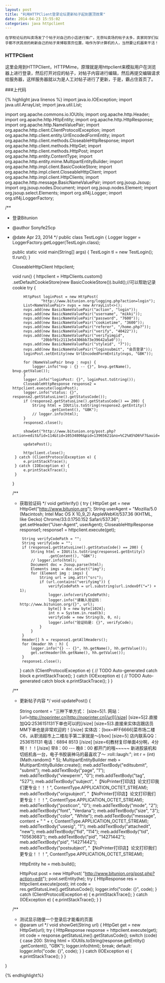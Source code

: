 ```yaml
---
layout: post
title: "利用HTTPClient登录论坛更新帖子起到置顶效果"
date: 2014-04-23 15:55:02
categories: java httpclient
---
```


```
在学校论坛的叫卖场发了个帖子对自己的小店进行推广，无奈叫卖场的帖子太多，卖家同学们似乎都不厌其烦的刷新自己的帖子来博取首页位置，咱作为学计算机的人，当然要让机器来干活！
```

### HTTPClient

这里会用到HTTPClient，HTTPMime，原理就是用httpclient来模拟用户在浏览器上进行登录，然后打开对应的帖子，对帖子内容进行编辑，然后再提交编辑请求给服务器，这样服务器就以为是人工对帖子进行了更新，于是，霸占住首页了。

###上代码

{% highlight java linenos %}
import java.io.IOException;
import java.util.ArrayList;
import java.util.List;

import org.apache.commons.io.IOUtils;
import org.apache.http.Header;
import org.apache.http.HttpEntity;
import org.apache.http.HttpResponse;
import org.apache.http.NameValuePair;
import org.apache.http.client.ClientProtocolException;
import org.apache.http.client.entity.UrlEncodedFormEntity;
import org.apache.http.client.methods.CloseableHttpResponse;
import org.apache.http.client.methods.HttpGet;
import org.apache.http.client.methods.HttpPost;
import org.apache.http.entity.ContentType;
import org.apache.http.entity.mime.MultipartEntityBuilder;
import org.apache.http.impl.client.BasicCookieStore;
import org.apache.http.impl.client.CloseableHttpClient;
import org.apache.http.impl.client.HttpClients;
import org.apache.http.message.BasicNameValuePair;
import org.jsoup.Jsoup;
import org.jsoup.nodes.Document;
import org.jsoup.nodes.Element;
import org.jsoup.select.Elements;
import org.slf4j.Logger;
import org.slf4j.LoggerFactory;

/**
 * 登录Bitunion
 * @author Sonyfe25cp
 * @date Apr 23, 2014
 */
public class TestLogin {
	Logger logger = LoggerFactory.getLogger(TestLogin.class);

	public static void main(String[] args) {
		TestLogin tl = new TestLogin();
		tl.run();
	}

	CloseableHttpClient httpclient;

	void run() {
		httpclient = HttpClients.custom()
				.setDefaultCookieStore(new BasicCookieStore()).build();//可以帮助记录cookie
		try {

			HttpPost loginPost = new HttpPost(
					"http://www.bitunion.org/logging.php?action=login");
			List<NameValuePair> nvps = new ArrayList<>();
			nvps.add(new BasicNameValuePair("action", "login"));
			nvps.add(new BasicNameValuePair("username", "mikki"));
			nvps.add(new BasicNameValuePair("password", "7600"));
			nvps.add(new BasicNameValuePair("cookietime", "3600"));
			nvps.add(new BasicNameValuePair("referer", "/home.php?"));
			nvps.add(new BasicNameValuePair("verify", "40422"));
			nvps.add(new BasicNameValuePair("verifyimgid",
					"20bbf91c2113e54306bb73e39642a5a0"));
			nvps.add(new BasicNameValuePair("styleid", "7"));
			nvps.add(new BasicNameValuePair("loginsubmit", "会员登录"));
			loginPost.setEntity(new UrlEncodedFormEntity(nvps, "GBK"));

			for (NameValuePair bnvp : nvps) {
				logger.info("nvp : {} -- {}", bnvp.getName(), bnvp.getValue());
			}
			logger.info("loginPost: {}", loginPost.toString());
			CloseableHttpResponse response2 = httpclient.execute(loginPost);
			logger.info("status: {}", response2.getStatusLine().getStatusCode());
			if (response2.getStatusLine().getStatusCode() == 200) {
				String html = IOUtils.toString(response2.getEntity()
						.getContent(), "GBK");
				// logger.info(html);
			}
			response2.close();

			showGet("http://www.bitunion.org/post.php?action=edit&fid=114&tid=10534806&pid=13965621&no=%C2%A5%D6%F7&auid=84956&page=1");

			updatePost();

			httpclient.close();
		} catch (ClientProtocolException e) {
			e.printStackTrace();
		} catch (IOException e) {
			e.printStackTrace();
		}
	}

	/**
	 * 获取验证码
	 */
	void getVerify() {
		try {
			HttpGet get = new HttpGet("http://www.bitunion.org");
			String userAgent = "Mozilla/5.0 (Macintosh; Intel Mac OS X 10_9_2) AppleWebKit/537.36 (KHTML, like Gecko) Chrome/33.0.1750.152 Safari/537.36";
			get.setHeader("User-Agent", userAgent);
			CloseableHttpResponse response1;
			response1 = httpclient.execute(get);

			String verifyCodePath = "";
			String verifyCode = "";
			if (response1.getStatusLine().getStatusCode() == 200) {
				String html = IOUtils.toString(response1.getEntity()
						.getContent(), "GBK");
				// logger.info(html);
				Document doc = Jsoup.parse(html);
				Elements imgs = doc.select("img");
				for (Element img : imgs) {
					String url = img.attr("src");
					if (url.contains("verifyimg")) {
						verifyCodePath = url.substring(url.indexOf("=") + 1);
						logger.info(verifyCodePath);
						logger.info("请输入验证码：http://www.bitunion.org/{}", url);
						byte[] b = new byte[1024];
						int n = System.in.read(b);
						verifyCode = new String(b, 0, n);
						logger.info("验证码是: {}", verifyCode);
					}
				}
			}
			Header[] h = response1.getAllHeaders();
			for (Header hh : h) {
				logger.info("{} -- {}", hh.getName(), hh.getValue());
				get.setHeader(hh.getName(), hh.getValue());
			}
			response1.close();
		} catch (ClientProtocolException e) {
			// TODO Auto-generated catch block
			e.printStackTrace();
		} catch (IOException e) {
			// TODO Auto-generated catch block
			e.printStackTrace();
		}
	}

	/**
	 * 更新帖子内容
	 */
	void updatePost() {

		String content = "三种下单方式： [size=5]1. 网站：[url=http://noprinter.cn]http://noprinter.cn[/url][/size] [size=5]2.直接加QQ:2536151131下单也可以的[/size] [size=5]3.直接来实体店跟店员MM下单也是非常欢迎的！[/size] 实体店：[box=#FF6666]菜市场二楼C6，从职消超市上二楼左手第二家就是～[/box] [size=5] 店内联系QQ：2536151131 电话：6894 8513 [/size] [size=6]教材复印单面4分啊，4分啊！！！[/size] 早8：00 --- 晚8：00 都开门的哦~~~~~ 新进胶装机和切纸机各一台，电子书胶装神马的最喜欢了～ :roll::laugh:";
		int r = (int) (Math.random() * 5);
		MultipartEntityBuilder meb = MultipartEntityBuilder.create();
		meb.addTextBody("editsubmit", "submit");
		meb.addTextBody("page", "1");
		meb.addTextBody("viewperm", "0");
		meb.addTextBody("tag", "527");
		meb.addTextBody("subject", "【NoPrinter打印店】论文打印我们更专业！！！",
				ContentType.APPLICATION_OCTET_STREAM);
		meb.addTextBody("origsubject", "【NoPrinter打印店】论文打印我们更专业！！！",
				ContentType.APPLICATION_OCTET_STREAM);
		meb.addTextBody("posticon", "0");
		meb.addTextBody("mode", "2");
		meb.addTextBody("font", "Verdana");
		meb.addTextBody("size", "3");
		meb.addTextBody("color", "White");
		meb.addTextBody("message", content + " " + r,
				ContentType.APPLICATION_OCTET_STREAM);
		meb.addTextBody("usesig", "1");
		meb.addTextBody("attachedit", "new");
		meb.addTextBody("fid", "114");
		meb.addTextBody("tid", "10563683");
		meb.addTextBody("pid", "14271442");
		meb.addTextBody("pid", "14271442");
		meb.addTextBody("postsubject", "【NoPrinter打印店】论文打印我们更专业！！！",
				ContentType.APPLICATION_OCTET_STREAM);

		HttpEntity he = meb.build();

		HttpPost post = new HttpPost(
				"http://www.bitunion.org/post.php?action=edit");
		post.setEntity(he);
		try {
			HttpResponse res = httpclient.execute(post);
			int code = res.getStatusLine().getStatusCode();
			logger.info("code: {}", code);
		} catch (ClientProtocolException e) {
			e.printStackTrace();
		} catch (IOException e) {
			e.printStackTrace();
		}
	}

	/**
	 * 测试显示随便一个登录后才能看的页面
	 * @param url
	 */
	void showGet(String url) {
		HttpGet get = new HttpGet(url);
		try {
			HttpResponse response = httpclient.execute(get);
			int code = response.getStatusLine().getStatusCode();
			switch (code) {
			case 200:
				String html = IOUtils.toString(response.getEntity()
						.getContent(), "GBK");
				logger.info(html);
				break;
			default:
				logger.info("code: {}", code);
			}
		} catch (IOException e) {
			e.printStackTrace();
		}
	}

}

{% endhighlight%}
